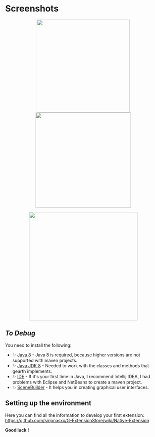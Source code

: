 # Screenshots
<p align="center">
   <img src="https://user-images.githubusercontent.com/22751572/174315662-de683f9c-8dbc-4230-9950-1e147423ad6f.png" width="300">
   <img src="https://user-images.githubusercontent.com/22751572/174315680-040ac210-bc0f-4c27-803b-8c3edfda0e3b.png" width="308">
<p>
<p align="center">
   <img src="https://user-images.githubusercontent.com/22751572/174315684-7f04bf9f-1f0a-455f-a4ba-120b2c23673b.png" width="350">
<p>

## _To Debug_

You need to install the following:

- ✨ [Java 8] - Java 8 is required, because higher versions are not supported with maven projects.
- ✨ [Java JDK 8] - Needed to work with the classes and methods that gearth implements.
- ✨ [IDE] - If it's your first time in Java, I recommend Intellij IDEA,
I had problems with Eclipse and NetBeans to create a maven project.
- ✨ [SceneBuilder] - It helps you in creating graphical user interfaces.

## Setting up the environment

Here you can find all the information to develop your first extension: https://github.com/sirjonasxx/G-ExtensionStore/wiki/Native-Extension

**Good luck !**

[//]: # (These are reference links used in the body of this note and get stripped out when the markdown processor does its job. There is no need to format nicely because it shouldn't be seen. Thanks SO - http://stackoverflow.com/questions/4823468/store-comments-in-markdown-syntax)

   [SceneBuilder]: <https://gluonhq.com/products/scene-builder/>
   [git-repo-url]: <https://github.com/joemccann/dillinger.git>
   [IDE]: <https://www.jetbrains.com/es-es/idea/download/#section=windows>
   [Java 8]: <https://www.java.com/es/download/ie_manual.jsp>
   [Java JDK 8]: <https://www.oracle.com/co/java/technologies/javase/javase8-archive-downloads.html>